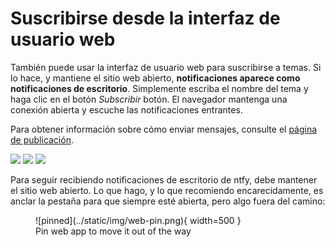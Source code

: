 # Suscribirse desde la interfaz de usuario web

También puede usar la interfaz de usuario web para suscribirse a temas. Si lo hace, y mantiene el sitio web abierto, **notificaciones
aparece como notificaciones de escritorio**. Simplemente escriba el nombre del tema y haga clic en el botón *Subscribir* botón. El navegador
mantenga una conexión abierta y escuche las notificaciones entrantes.

Para obtener información sobre cómo enviar mensajes, consulte el [página de publicación](../publish.md).

<div id="web-screenshots" class="screenshots">
    <a href="../../static/img/web-detail.png"><img src="../../static/img/web-detail.png"/></a> 
    <a href="../../static/img/web-notification.png"><img src="../../static/img/web-notification.png"/></a>
    <a href="../../static/img/web-subscribe.png"><img src="../../static/img/web-subscribe.png"/></a>
</div>

Para seguir recibiendo notificaciones de escritorio de ntfy, debe mantener el sitio web abierto. Lo que hago, y lo que recomiendo encarecidamente,
es anclar la pestaña para que siempre esté abierta, pero algo fuera del camino:

<figure markdown>
  ![pinned](../static/img/web-pin.png){ width=500 }
  <figcaption>Pin web app to move it out of the way</figcaption>
</figure>
